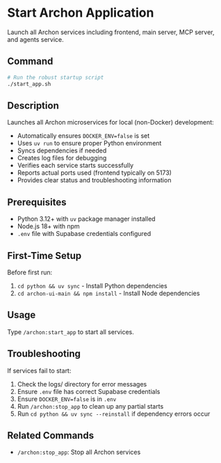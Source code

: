 # Start Archon Application

Launch all Archon services including frontend, main server, MCP server, and agents service.

## Command
```bash
# Run the robust startup script
./start_app.sh
```

## Description
Launches all Archon microservices for local (non-Docker) development:
- Automatically ensures `DOCKER_ENV=false` is set
- Uses `uv run` to ensure proper Python environment
- Syncs dependencies if needed
- Creates log files for debugging
- Verifies each service starts successfully
- Reports actual ports used (frontend typically on 5173)
- Provides clear status and troubleshooting information

## Prerequisites
- Python 3.12+ with `uv` package manager installed
- Node.js 18+ with npm
- `.env` file with Supabase credentials configured

## First-Time Setup
Before first run:
1. `cd python && uv sync` - Install Python dependencies
2. `cd archon-ui-main && npm install` - Install Node dependencies

## Usage
Type `/archon:start_app` to start all services.

## Troubleshooting
If services fail to start:
1. Check the logs/ directory for error messages
2. Ensure `.env` file has correct Supabase credentials
3. Ensure `DOCKER_ENV=false` is in `.env`
4. Run `/archon:stop_app` to clean up any partial starts
5. Run `cd python && uv sync --reinstall` if dependency errors occur

## Related Commands
- `/archon:stop_app`: Stop all Archon services
